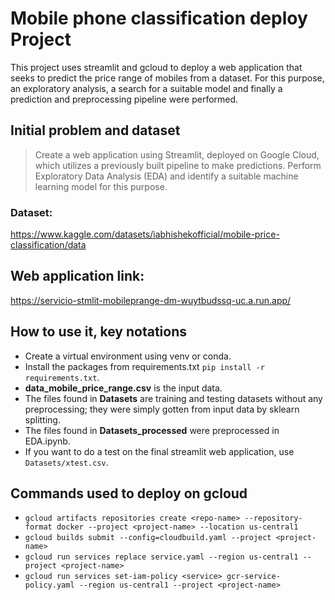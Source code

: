 # Mobile phone classification deploy Project

This project uses streamlit and gcloud to deploy a web application that seeks to predict the price range of mobiles from a dataset.
For this purpose, an exploratory analysis, a search for a suitable model and finally a prediction and preprocessing pipeline were performed.

## Initial problem and dataset

> Create a web application using Streamlit, deployed on Google Cloud, which utilizes a previously built pipeline to make predictions. Perform Exploratory Data Analysis (EDA) and identify a suitable machine learning model for this purpose.

### Dataset:
https://www.kaggle.com/datasets/iabhishekofficial/mobile-price-classification/data

## Web application link:

https://servicio-stmlit-mobileprange-dm-wuytbudssq-uc.a.run.app/

## How to use it, key notations

- Create a virtual environment using venv or conda.
- Install the packages from requirements.txt `pip install -r requirements.txt`.
- **data_mobile_price_range.csv** is the input data.
- The files found in **Datasets** are training and testing datasets without any preprocessing; they were simply gotten from input data by sklearn splitting.
- The files found in **Datasets_processed** were preprocessed in EDA.ipynb.
- If you want to do a test on the final streamlit web application, use `Datasets/xtest.csv`.


## Commands used to deploy on gcloud

- `gcloud artifacts repositories create <repo-name> --repository-format docker --project <project-name> --location us-central1`
- `gcloud builds submit --config=cloudbuild.yaml --project <project-name>`
- `gcloud run services replace service.yaml --region us-central1 --project <project-name>`
- `gcloud run services set-iam-policy <service> gcr-service-policy.yaml --region us-central1 --project <project-name>`
